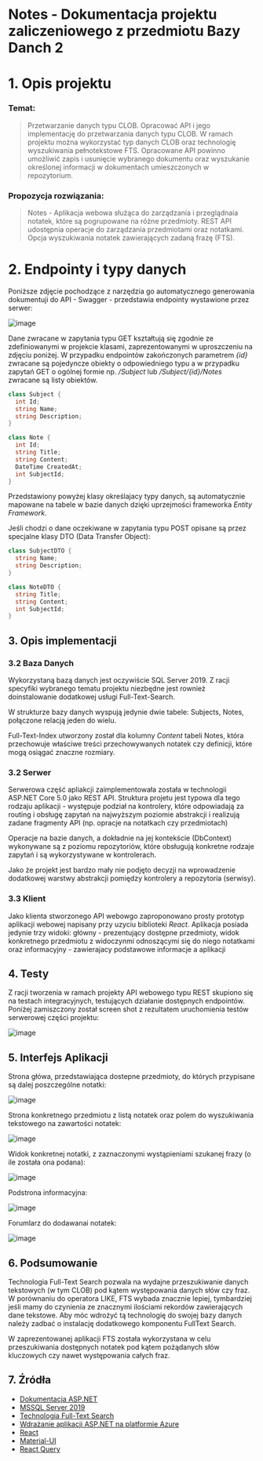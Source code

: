 # Notes - Dokumentacja projektu zaliczeniowego z przedmiotu Bazy Danch 2

# 1. Opis projektu

### Temat:
> Przetwarzanie danych typu CLOB. Opracować API i jego implementację do przetwarzania danych typu CLOB. W ramach projektu można wykorzystać typ danych CLOB oraz technologię wyszukiwania pełnotekstowe FTS. Opracowane API powinno umożliwić zapis i usunięcie wybranego dokumentu oraz wyszukanie określonej informacji w dokumentach umieszczonych w repozytorium.

### Propozycja rozwiązania:

> Notes - Aplikacja webowa służąca do zarządzania i przeglądnaia notatek, które są pogrupowane na różne przedmioty. REST API udostępnia operacje do zarządzania przedmiotami oraz notatkami. Opcja wyszukiwania notatek zawierających zadaną frazę (FTS).

# 2. Endpointy i typy danych

Poniższe zdjęcie pochodzące z narzędzia go automatycznego generowania dokumentuji do API - Swagger - przedstawia endpointy wystawione przez serwer:

![image](doc/swagger-endpoints.png)

Dane zwracane w zapytania typu GET kształtują się zgodnie ze zdefiniowanymi w projekcie klasami, zaprezentowanymi w uproszczeniu na zdjęciu poniżej. W przypadku endpointów zakończonych parametrem *{id}* zwracane są pojedyncze obiekty o odpowiedniego typu a w przypadku zapytań GET o ogólnej formie np. */Subject* lub */Subject/{id}/Notes* zwracane są listy obiektów.

```c#
class Subject {
  int Id;
  string Name;
  string Description;
}

class Note {
  int Id;
  string Title;
  string Content;
  DateTime CreatedAt;
  int SubjectId;
}
```

Przedstawiony powyżej klasy określajacy typy danych, są automatycznie mapowane na tabele w bazie danych dzięki uprzejmości frameworka *Entity Framework*.

Jeśli chodzi o dane oczekiwane w zapytania typu POST opisane są przez specjalne klasy DTO (Data Transfer Object):

```c#
class SubjectDTO {
  string Name;
  string Description;
}

class NoteDTO {
  string Title;
  string Content;
  int SubjectId;
}
```

## 3. Opis implementacji

### 3.2 Baza Danych

Wykorzystaną bazą danych jest oczywiście SQL Server 2019. Z racji specyfiki wybranego tematu projektu niezbędne jest rownież doinstalowanie dodatkowej usługi Full-Text-Search.

W strukturze bazy danych wyspują jedynie dwie tabele: Subjects, Notes, połączone relacją jeden do wielu.

Full-Text-Index utworzony został dla kolumny *Content* tabeli Notes, która przechowuje właściwe treści przechowywanych notatek czy definicji, które mogą osiągać znaczne rozmiary.

### 3.2 Serwer

Serwerowa część apliakcji zaimplementowała została w technologii ASP.NET Core 5.0 jako REST API. Struktura projetu jest typowa dla tego rodzaju aplikacji - występuje podział na kontrolery, które odpowiadają za routing i obsługę zapytań na najwyższym poziomie abstrakcji i realizują zadane fragmenty API (np. opracje na notatkach czy przedmiotach)

Operacje na bazie danych, a dokładnie na jej kontekście (DbContext) wykonywane są z poziomu repozytoriów, które obsługują konkretne rodzaje zapytań i są wykorzystywane w kontrolerach.

Jako że projekt jest bardzo mały nie podjęto decyzji na wprowadzenie dodatkowej warstwy abstrakcji pomiędzy kontrolery a repozytoria (serwisy).

### 3.3 Klient

Jako klienta stworzonego API webowgo zaproponowano prosty prototyp aplikacji webowej napisany przy uzyciu biblioteki *React*. Aplikacja posiada jedynie trzy widoki: główny - prezentujący dostępne przedmioty, widok konkretnego przedmiotu z widoczynmi odnoszącymi się do niego notatkami oraz informacyjny - zawierajacy podstawowe informacje a aplikacji  

##  4. Testy

Z racji tworzenia w ramach projekty API webowego typu REST skupiono się na testach integracyjnych, testujących działanie dostępnych endpointów. Poniżej zamiszczony został screen shot z rezultatem uruchomienia testów serwerowej części projektu:

![image](doc/integration-tests-result.png)


## 5. Interfejs Aplikacji


Strona główa, przedstawiająca dostepne przedmioty, do których przypisane są dalej poszczególne notatki:

![image](doc/home-page.png)

Strona konkretnego przedmiotu z listą notatek oraz polem do wyszukiwania tekstowego na zawartości notatek:

![image](doc/subject-page.png)

Widok konkretnej notatki, z zaznaczonymi wystąpieniami szukanej frazy (o ile została ona podana):

![image](doc/note-details.png)

Podstrona informacyjna:

![image](doc/about-page.png)

Forumlarz do dodawanai notatek:

![image](doc/add-note-form.png)

## 6. Podsumowanie

Technologia Full-Text Search pozwala na wydajne przeszukiwanie danych tekstowych (w tym CLOB) pod kątem występowania danych słów czy fraz. W porównaniu do operatora LIKE, FTS wybada znacznie lepiej, tymbardziej jeśli mamy do czynienia ze znacznymi ilościami rekordów zawierających dane tekstowe. Aby móc wdrożyć tą technologię do swojej bazy danych należy zadbać o instalację dodatkowego komponentu FullText Search.

W zaprezentowanej aplikacji FTS została wykorzystana w celu przeszukiwania dostępnych notatek pod kątem pożądanych słów kluczowych czy nawet występowania całych fraz.

## 7. Źródła
 * [Dokumentacja ASP.NET](https://docs.microsoft.com/pl-pl/aspnet/core/?view=aspnetcore-5.0)
 * [MSSQL Server 2019](https://www.microsoft.com/pl-pl/sql-server/sql-server-2019)
 * [Technologia Full-Text Search](https://docs.microsoft.com/en-us/sql/relational-databases/search/full-text-search?view=sql-server-ver15)
 * [Wdrażanie aplikacji ASP.NET na platformie Azure](https://docs.microsoft.com/pl-pl/azure/app-service/app-service-web-tutorial-dotnet-sqldatabase)
 * [React](https://pl.reactjs.org/)
 * [Material-UI](https://material-ui.com/)
 * [React Query](https://react-query.tanstack.com/)
